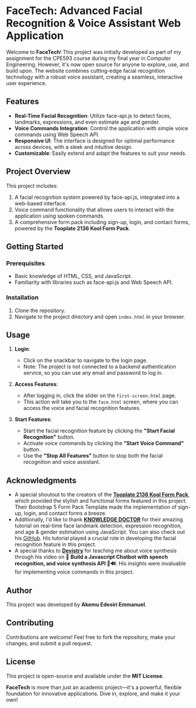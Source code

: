 # FaceTech: Advanced Facial Recognition & Voice Assistant Web Application

Welcome to **FaceTech**! This project was initially developed as part of my assignment for the CPE593 course during my final year in Computer Engineering. However, it's now open source for anyone to explore, use, and build upon. The website combines cutting-edge facial recognition technology with a robust voice assistant, creating a seamless, interactive user experience.

## Features
- **Real-Time Facial Recognition**: Utilize face-api.js to detect faces, landmarks, expressions, and even estimate age and gender.
- **Voice Commands Integration**: Control the application with simple voice commands using Web Speech API.
- **Responsive UI**: The interface is designed for optimal performance across devices, with a sleek and intuitive design.
- **Customizable**: Easily extend and adapt the features to suit your needs.

## Project Overview
This project includes:
1. A facial recognition system powered by face-api.js, integrated into a web-based interface.
2. Voice command functionality that allows users to interact with the application using spoken commands.
3. A comprehensive form pack including sign-up, login, and contact forms, powered by the **Tooplate 2136 Kool Form Pack**.

## Getting Started

### Prerequisites
- Basic knowledge of HTML, CSS, and JavaScript.
- Familiarity with libraries such as face-api.js and Web Speech API.

### Installation
1. Clone the repository.
2. Navigate to the project directory and open `index.html` in your browser.

## Usage
1. **Login**:
   - Click on the snackbar to navigate to the login page.
   - Note: The project is not connected to a backend authentication service, so you can use any email and password to log in.

2. **Access Features**:
   - After logging in, click the slider on the `first-screen.html` page.
   - This action will take you to the `face.html` screen, where you can access the voice and facial recognition features.

3. **Start Features**:
   - Start the facial recognition feature by clicking the **"Start Facial Recognition"** button.
   - Activate voice commands by clicking the **"Start Voice Command"** button.
   - Use the **"Stop All Features"** button to stop both the facial recognition and voice assistant.

## Acknowledgments
- A special shoutout to the creators of the **[Tooplate 2136 Kool Form Pack](https://www.tooplate.com/view/2136-kool-form-pack)**, which provided the stylish and functional forms featured in this project. Their Bootstrap 5 Form Pack Template made the implementation of sign-up, login, and contact forms a breeze.
- Additionally, I'd like to thank **[KNOWLEDGE DOCTOR](https://www.youtube.com/@knowledgedoctor3849)** for their amazing tutorial on real-time face landmark detection, expression recognition, and age & gender estimation using JavaScript. You can also check out his [GitHub](https://github.com/Chando0185). His tutorial played a crucial role in developing the facial recognition feature in this project.
- A special thanks to **[Devistry](https://www.youtube.com/c/Devistry)** for teaching me about voice synthesis through his video on 🤖 **Build a Javascript Chatbot with speech recognition, and voice synthesis API 🎤🔊**. His insights were invaluable for implementing voice commands in this project.

## Author
This project was developed by **Akemu Edesiri Emmanuel**.

## Contributing
Contributions are welcome! Feel free to fork the repository, make your changes, and submit a pull request.

## License
This project is open-source and available under the **MIT License**.

**FaceTech** is more than just an academic project—it's a powerful, flexible foundation for innovative applications. Dive in, explore, and make it your own!